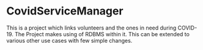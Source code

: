 # CovidServiceManager
This is a project which links volunteers and the ones in need during COVID-19.
The Project makes using of RDBMS within it.
This can be extended to various other use cases with few simple changes.
